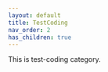```yaml
---
layout: default
title: TestCoding
nav_order: 2
has_children: true
---
```

This is test-coding category.
